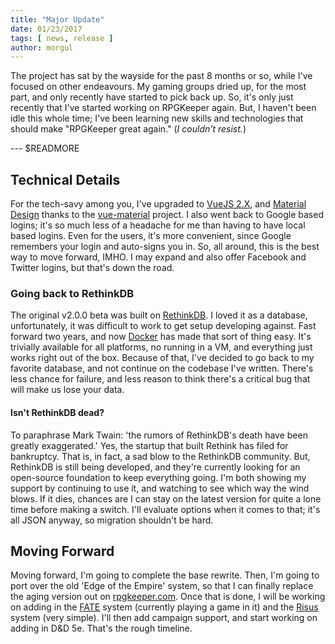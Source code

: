 ```yaml
---
title: "Major Update"
date: 01/23/2017
tags: [ news, release ]
author: morgul
---
```


The project has sat by the wayside for the past 8 months or so, while I've focused on other endeavours. My gaming groups
dried up, for the most part, and only recently have started to pick back up. So, it's only just recently that I've
started working on RPGKeeper again. But, I haven't been idle this whole time; I've been learning new skills and
technologies that should make "RPGKeeper great again." (_I couldn't resist._)

--- $READMORE

## Technical Details

For the tech-savy among you, I've upgraded to [VueJS 2.X], and [Material Design] thanks to the [vue-material] project. I
also went back to Google based logins; it's so much less of a headache for me than having to have local based logins.
Even for the users, it's more convenient, since Google remembers your login and auto-signs you in. So, all around, this
is the best way to move forward, IMHO. I may expand and also offer Facebook and Twitter logins, but that's down the road.

[VueJS 2.X]: http://vuejs.org/
[Material Design]: https://material.io/
[vue-material]: https://vuematerial.github.io

### Going back to RethinkDB

The original v2.0.0 beta was built on [RethinkDB]. I loved it as a database, unfortunately, it was difficult to work to
get setup developing against. Fast forward two years, and now [Docker] has made that sort of thing easy. It's trivially
available for all platforms, no running in a VM, and everything just works right out of the box. Because of that, I've
decided to go back to my favorite database, and not continue on the codebase I've written. There's less chance for failure,
and less reason to think there's a critical bug that will make us lose your data.

[RethinkDB]: https://www.rethinkdb.com/
[Docker]: https://www.docker.com/

#### Isn't RethinkDB dead?

To paraphrase Mark Twain: 'the rumors of RethinkDB's death have been greatly exaggerated.' Yes, the startup that built
Rethink has filed for bankruptcy. That is, in fact, a sad blow to the RethinkDB community. But, RethinkDB is still being
developed, and they're currently looking for an open-source foundation to keep everything going. I'm both showing my
support by continuing to use it, and watching to see which way the wind blows. If it dies, chances are I can stay on the
latest version for quite a lone time before making a switch. I'll evaluate options when it comes to that; it's all JSON
anyway, so migration shouldn't be hard.

## Moving Forward

Moving forward, I'm going to complete the base rewrite. Then, I'm going to port over the old 'Edge of the Empire' system,
so that I can finally replace the aging version out on [rpgkeeper.com](http://rpgkeeper.com). Once that is done, I will
be working on adding in the [FATE] system (currently playing a game in it) and the [Risus] system (very simple). I'll then
add campaign support, and start working on adding in D&D 5e. That's the rough timeline.

[FATE]: https://fate-srd.com/
[Risus]: http://www222.pair.com/sjohn/risus.htm

